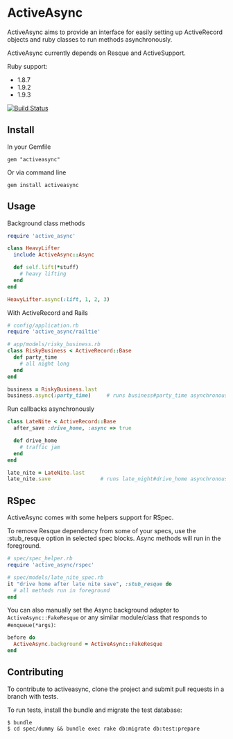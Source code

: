 # ActiveAsync

ActiveAsync aims to provide an interface for easily setting up ActiveRecord objects
and ruby classes to run methods asynchronously.

ActiveAsync currently depends on Resque and ActiveSupport.

Ruby support:
- 1.8.7
- 1.9.2
- 1.9.3

[![Build Status](https://secure.travis-ci.org/challengepost/activeasync.png)](http://travis-ci.org/challengepost/activeasync)

## Install

In your Gemfile

    gem "activeasync"

Or via command line

    gem install activeasync


## Usage

Background class methods

``` ruby
require 'active_async'

class HeavyLifter
  include ActiveAsync::Async

  def self.lift(*stuff)
    # heavy lifting
  end
end

HeavyLifter.async(:lift, 1, 2, 3)
```

With ActiveRecord and Rails

``` ruby
# config/application.rb
require 'active_async/railtie'

# app/models/risky_business.rb
class RiskyBusiness < ActiveRecord::Base
  def party_time
    # all night long
  end
end

business = RiskyBusiness.last
business.async(:party_time)     # runs business#party_time asynchronously
```

Run callbacks asynchronously

``` ruby
class LateNite < ActiveRecord::Base
  after_save :drive_home, :async => true

  def drive_home
    # traffic jam
  end
end

late_nite = LateNite.last
late_nite.save                # runs late_night#drive_home asynchronously after save
```

## RSpec

ActiveAsync comes with some helpers support for RSpec.

To remove Resque dependency from some of your specs, use the :stub_resque option in
selected spec blocks. Async methods will run in the foreground.

``` ruby
# spec/spec_helper.rb
require 'active_async/rspec'

# spec/models/late_nite_spec.rb
it "drive home after late nite save", :stub_resque do
  # all methods run in foreground
end
```

You can also manually set the Async background adapter to `ActiveAsync::FakeResque` or 
any similar module/class that responds to `#enqueue(*args)`:

``` ruby
before do
  ActiveAsync.background = ActiveAsync::FakeResque
end
```

## Contributing

To contribute to activeasync, clone the project and submit pull requests in a branch with tests.

To run tests, install the bundle and migrate the test database:

    $ bundle
    $ cd spec/dummy && bundle exec rake db:migrate db:test:prepare
